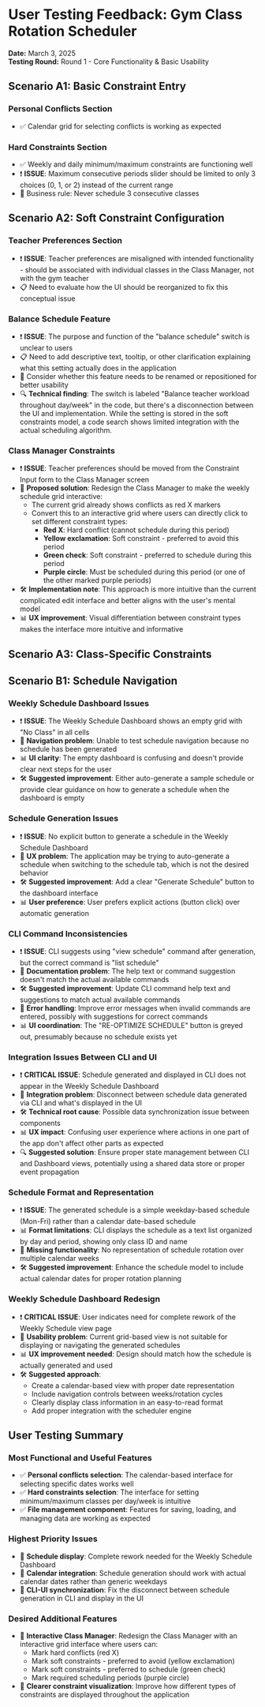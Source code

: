 # User Testing Feedback: Gym Class Rotation Scheduler

**Date:** March 3, 2025  
**Testing Round:** Round 1 - Core Functionality & Basic Usability

## Scenario A1: Basic Constraint Entry

### Personal Conflicts Section
- ✅ Calendar grid for selecting conflicts is working as expected

### Hard Constraints Section
- ✅ Weekly and daily minimum/maximum constraints are functioning well
- ❗ **ISSUE**: Maximum consecutive periods slider should be limited to only 3 choices (0, 1, or 2) instead of the current range
- 📝 Business rule: Never schedule 3 consecutive classes

## Scenario A2: Soft Constraint Configuration

### Teacher Preferences Section
- ❗ **ISSUE**: Teacher preferences are misaligned with intended functionality - should be associated with individual classes in the Class Manager, not with the gym teacher
- 📋 Need to evaluate how the UI should be reorganized to fix this conceptual issue

### Balance Schedule Feature
- ❗ **ISSUE**: The purpose and function of the "balance schedule" switch is unclear to users
- 📋 Need to add descriptive text, tooltip, or other clarification explaining what this setting actually does in the application
- 🔎 Consider whether this feature needs to be renamed or repositioned for better usability
- 🔍 **Technical finding**: The switch is labeled "Balance teacher workload throughout day/week" in the code, but there's a disconnection between the UI and implementation. While the setting is stored in the soft constraints model, a code search shows limited integration with the actual scheduling algorithm.

### Class Manager Constraints
- ❗ **ISSUE**: Teacher preferences should be moved from the Constraint Input form to the Class Manager screen
- 🔄 **Proposed solution**: Redesign the Class Manager to make the weekly schedule grid interactive:
  - The current grid already shows conflicts as red X markers
  - Convert this to an interactive grid where users can directly click to set different constraint types:
    - **Red X**: Hard conflict (cannot schedule during this period)
    - **Yellow exclamation**: Soft constraint - preferred to avoid this period
    - **Green check**: Soft constraint - preferred to schedule during this period
    - **Purple circle**: Must be scheduled during this period (or one of the other marked purple periods)
- 🛠️ **Implementation note**: This approach is more intuitive than the current complicated edit interface and better aligns with the user's mental model
- 📊 **UX improvement**: Visual differentiation between constraint types makes the interface more intuitive and informative

## Scenario A3: Class-Specific Constraints

## Scenario B1: Schedule Navigation

### Weekly Schedule Dashboard Issues
- ❗ **ISSUE**: The Weekly Schedule Dashboard shows an empty grid with "No Class" in all cells
- 🔄 **Navigation problem**: Unable to test schedule navigation because no schedule has been generated
- 📊 **UI clarity**: The empty dashboard is confusing and doesn't provide clear next steps for the user
- 🛠️ **Suggested improvement**: Either auto-generate a sample schedule or provide clear guidance on how to generate a schedule when the dashboard is empty

### Schedule Generation Issues
- ❗ **ISSUE**: No explicit button to generate a schedule in the Weekly Schedule Dashboard
- 🔄 **UX problem**: The application may be trying to auto-generate a schedule when switching to the schedule tab, which is not the desired behavior
- 🛠️ **Suggested improvement**: Add a clear "Generate Schedule" button to the dashboard interface
- 📊 **User preference**: User prefers explicit actions (button click) over automatic generation

### CLI Command Inconsistencies
- ❗ **ISSUE**: CLI suggests using "view schedule" command after generation, but the correct command is "list schedule"
- 🔄 **Documentation problem**: The help text or command suggestion doesn't match the actual available commands
- 🛠️ **Suggested improvement**: Update CLI command help text and suggestions to match actual available commands
- 📝 **Error handling**: Improve error messages when invalid commands are entered, possibly with suggestions for correct commands
- 📊 **UI coordination**: The "RE-OPTIMIZE SCHEDULE" button is greyed out, presumably because no schedule exists yet

### Integration Issues Between CLI and UI
- ❗ **CRITICAL ISSUE**: Schedule generated and displayed in CLI does not appear in the Weekly Schedule Dashboard
- 🔄 **Integration problem**: Disconnect between schedule data generated via CLI and what's displayed in the UI
- 🛠️ **Technical root cause**: Possible data synchronization issue between components
- 📊 **UX impact**: Confusing user experience where actions in one part of the app don't affect other parts as expected
- 🔍 **Suggested solution**: Ensure proper state management between CLI and Dashboard views, potentially using a shared data store or proper event propagation

### Schedule Format and Representation
- ❗ **ISSUE**: The generated schedule is a simple weekday-based schedule (Mon-Fri) rather than a calendar date-based schedule
- 📊 **Format limitations**: CLI displays the schedule as a text list organized by day and period, showing only class ID and name
- 🔄 **Missing functionality**: No representation of schedule rotation over multiple calendar weeks
- 🛠️ **Suggested improvement**: Enhance the schedule model to include actual calendar dates for proper rotation planning

### Weekly Schedule Dashboard Redesign
- ❗ **CRITICAL ISSUE**: User indicates need for complete rework of the Weekly Schedule view page
- 🔄 **Usability problem**: Current grid-based view is not suitable for displaying or navigating the generated schedules
- 📊 **UX improvement needed**: Design should match how the schedule is actually generated and used
- 🛠️ **Suggested approach**: 
  - Create a calendar-based view with proper date representation
  - Include navigation controls between weeks/rotation cycles
  - Clearly display class information in an easy-to-read format
  - Add proper integration with the scheduler engine

## User Testing Summary

### Most Functional and Useful Features
- ✅ **Personal conflicts selection**: The calendar-based interface for selecting specific dates works well
- ✅ **Hard constraints selection**: The interface for setting minimum/maximum classes per day/week is intuitive
- ✅ **File management component**: Features for saving, loading, and managing data are working as expected

### Highest Priority Issues
- 🚨 **Schedule display**: Complete rework needed for the Weekly Schedule Dashboard
- 🚨 **Calendar integration**: Schedule generation should work with actual calendar dates rather than generic weekdays
- 🚨 **CLI-UI synchronization**: Fix the disconnect between schedule generation in CLI and display in the UI

### Desired Additional Features
- 🌟 **Interactive Class Manager**: Redesign the Class Manager with an interactive grid interface where users can:
  - Mark hard conflicts (red X)
  - Mark soft constraints - preferred to avoid (yellow exclamation)
  - Mark soft constraints - preferred to schedule (green check)
  - Mark required scheduling periods (purple circle)
- 🌟 **Clearer constraint visualization**: Improve how different types of constraints are displayed throughout the application
